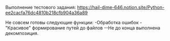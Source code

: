 Выполнение тестового задания: https://hail-dime-646.notion.site/Python-ee2cacfa76dc4810b218cfb904a36a89

Не совсем готовы следующие функции:
-Обработка ошибок
-"Красивое" формирование путей до файлов
--Не до конца выполнена декомпозиция.
